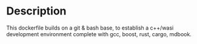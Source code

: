 # Description

This dockerfile builds on a git & bash base, to establish a c++/wasi development environment complete with gcc, boost, rust, cargo, mdbook.